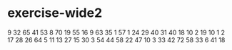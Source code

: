 # exercise-wide2
9
32
65
41
53
8
70
19
55
16
9
63
35
1
57
1
24
29
40
31
40
18
10
2
19
10
1
2
17
28
26
64
5
11
13
27
15
30
3
54
44
58
22
47
10
3
33
42
72
58
33
6
41
18
